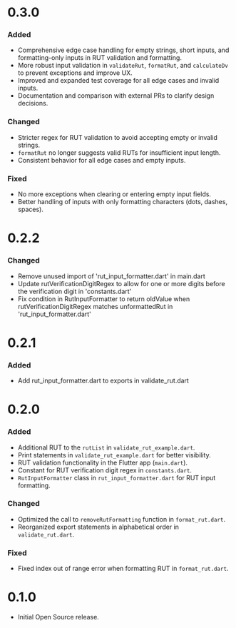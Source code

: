 # 0.3.0

### Added

- Comprehensive edge case handling for empty strings, short inputs, and formatting-only inputs in RUT validation and formatting.
- More robust input validation in `validateRut`, `formatRut`, and `calculateDv` to prevent exceptions and improve UX.
- Improved and expanded test coverage for all edge cases and invalid inputs.
- Documentation and comparison with external PRs to clarify design decisions.

### Changed

- Stricter regex for RUT validation to avoid accepting empty or invalid strings.
- `formatRut` no longer suggests valid RUTs for insufficient input length.
- Consistent behavior for all edge cases and empty inputs.

### Fixed

- No more exceptions when clearing or entering empty input fields.
- Better handling of inputs with only formatting characters (dots, dashes, spaces).

# 0.2.2

### Changed

- Remove unused import of 'rut_input_formatter.dart' in main.dart
- Update rutVerificationDigitRegex to allow for one or more digits before the verification digit in 'constants.dart'
- Fix condition in RutInputFormatter to return oldValue when rutVerificationDigitRegex matches unformattedRut in 'rut_input_formatter.dart'

# 0.2.1

### Added

- Add rut_input_formatter.dart to exports in validate_rut.dart

# 0.2.0

### Added

- Additional RUT to the `rutList` in `validate_rut_example.dart`.
- Print statements in `validate_rut_example.dart` for better visibility.
- RUT validation functionality in the Flutter app (`main.dart`).
- Constant for RUT verification digit regex in `constants.dart`.
- `RutInputFormatter` class in `rut_input_formatter.dart` for RUT input formatting.

### Changed

- Optimized the call to `removeRutFormatting` function in `format_rut.dart`.
- Reorganized export statements in alphabetical order in `validate_rut.dart`.

### Fixed

- Fixed index out of range error when formatting RUT in `format_rut.dart`.

# 0.1.0

- Initial Open Source release.
